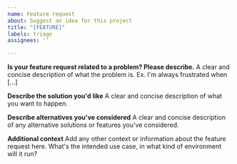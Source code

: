 ```yaml
---
name: Feature request
about: Suggest an idea for this project
title: "[FEATURE]"
labels: triage
assignees: ''

---
```


**Is your feature request related to a problem? Please describe.**
A clear and concise description of what the problem is. Ex. I'm always frustrated when [...]

**Describe the solution you'd like**
A clear and concise description of what you want to happen.

**Describe alternatives you've considered**
A clear and concise description of any alternative solutions or features you've considered.

**Additional context**
Add any other context or information about the feature request here. What's the intended use case, in what kind of environment will it run?
